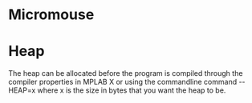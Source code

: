 # Micromouse


# Heap

The heap can be allocated before the program is compiled through the compiler properties in MPLAB X or using the commandline command --HEAP=x where x is the size in bytes that you want the heap to be.
